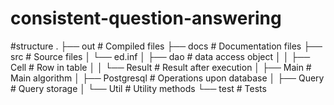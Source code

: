 # consistent-question-answering
#structure
.
├── out                     # Compiled files
├── docs                    # Documentation files 
├── src                     # Source files
│   └── ed.inf 
│       ├── dao             # data access object
│       │   ├── Cell        # Row in table
│       │   └── Result      # Result after execution
│       ├── Main            # Main algorithm
│       ├── Postgresql      # Operations upon database
│       ├── Query           # Query storage
│       └── Util            # Utility methods
└── test                    # Tests
